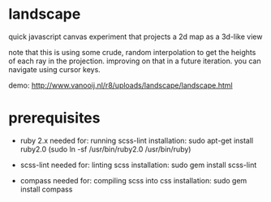 
# landscape

quick javascript canvas experiment that projects a 2d map as a 3d-like view

note that this is using some crude, random interpolation to get the heights of each ray in the projection. improving on that in a future iteration. you can navigate using cursor keys.

demo: http://www.vanooij.nl/r8/uploads/landscape/landscape.html

# prerequisites

- ruby 2.x
needed for: running scss-lint
installation: sudo apt-get install ruby2.0
(sudo ln -sf /usr/bin/ruby2.0 /usr/bin/ruby)

- scss-lint
needed for: linting scss
installation: sudo gem install scss-lint

- compass
needed for: compiling scss into css
installation: sudo gem install compass

